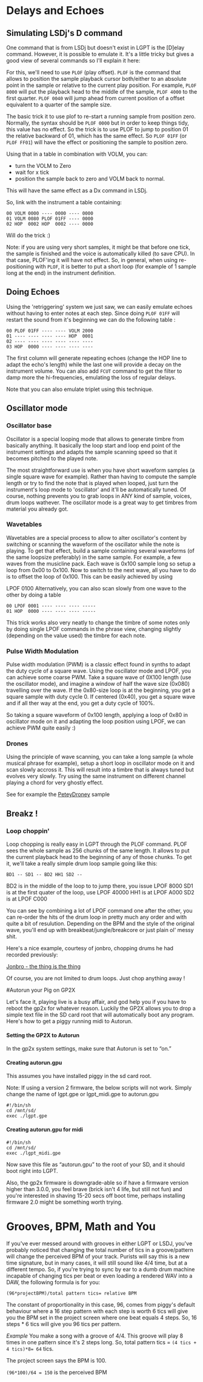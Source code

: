 # Delays and Echoes 
## Simulating LSDj's D command

One command that is from LSDj but doesn't exist in LGPT is the [D]elay command. However, it is possible to emulate it. It's a little tricky but gives a good view of several commands so I'll explain it here:

For this, we'll need to use `PLOF` (play offset). `PLOF` is the command that allows to position the sample playback cursor both/either to an absolute point in the sample or relative to the current play position. For example, `PLOF 8000` will put the playback head to the middle of the sample, `PLOF 4000` to the first quarter. `PLOF 0040` will jump ahead from current position of a offset equivalent to a quarter of the sample size.

The basic trick it to use plof to re-start a running sample from position zero. Normally, the syntax should be `PLOF 0000` but in order to keep things tidy, this value has no effect. So the trick is to use PLOF to jump to position 01 the relative backward of 01, which has the same effect. So `PLOF 01FF` (or `PLOF FF01`) will have the effect or positioning the sample to position zero.

Using that in a table in combination with VOLM, you can:

* turn the VOLM to Zero
* wait for x tick
* position the sample back to zero and VOLM back to normal.

This will have the same effect as a Dx command in LSDj.

So, link with the instrument a table containing:

``` 
00 VOLM 0000 ---- 0000 ---- 0000   
01 VOLM 0080 PLOF 01FF ---- 0000     
02 HOP  0002 HOP  0002 ---- 0000   
```

Will do the trick :)

Note: if you are using very short samples, it might be that before one tick, the sample is finished and the voice is automatically killed (to save CPU). In that case, PLOF'ing it will have not effect. So, in general, when using re-positioning with `PLOF`, it is better to put a short loop (for example of 1 sample long at the end) in the instrument definition.

## Doing Echoes
Using the 'retriggering' system we just saw, we can easily emulate echoes without having to enter notes at each step. Since doing `PLOF 01FF` will restart the sound from it's beginning we can do the following table :

```
00 PLOF 01FF ---- ---- VOLM 2000
01 ---- ---- ---- ---- HOP  0001
02 ---- ---- ---- ---- ---- ----
03 HOP  0000 ---- ---- ---- ----
```
The first column will generate repeating echoes (change the HOP line to adapt the echo's length) while the last one will provide a decay on the instrument volume. You can also add `FCUT` command to get the filter to damp more the hi-frequencies, emulating the loss of regular delays.

Note that you can also emulate triplet using this technique.

## Oscillator mode
### Oscillator base

Oscillator is a special looping mode that allows to generate timbre from basically anything. It basically the loop start and loop end point of the instrument settings and adapts the sample scanning speed so that it becomes pitched to the played note.

The most straightforward use is when you have short waveform samples (a single square wave for example). Rather than having to compute the sample length or try to find the note that is played when looped, just turn the instrument's loop mode to 'oscillator' and it'll be automatically tuned. Of course, nothing prevents you to grab loops in ANY kind of sample, voices, drum loops wathever. The oscillator mode is a great way to get timbres from material you already got.

### Wavetables
Wavetables are a special process to allow to alter oscillator's content by switching or scanning the waveform of the oscillator while the note is playing. To get that effect, build a sample containing several waveforms (of the same loopsize preferably) in the same sample. For example, a few waves from the musicline pack. Each wave is 0x100 sample long so setup a loop from 0x00 to 0x100. Now to switch to the next wave, all you have to do is to offset the loop of 0x100. This can be easily achieved by using

LPOF 0100
Alternatively, you can also scan slowly from one wave to the other by doing a table
```
00 LPOF 0001 ---- ---- ---- -----
01 HOP  0000 ---- ---- ---- -----
```
This trick works also very neatly to change the timbre of some notes only by doing single LPOF commands in the phrase view, changing slightly (depending on the value used) the timbre for each note.

### Pulse Width Modulation
Pulse width modulation (PWM) is a classic effect found in synths to adapt the duty cycle of a square wave. Using the oscillator mode and LPOF, you can achieve some coarse PWM. Take a square wave of 0X100 length (use the oscillator mode), and imagine a window of half the wave size (0x080) travelling over the wave. If the 0x80-size loop is at the beginning, you get a square sample with duty cycle 0. If centered (0x40), you get a square wave and if all ther way at the end, you get a duty cycle of 100%.

So taking a square waveform of 0x100 length, applying a loop of 0x80 in oscillator mode on it and adapting the loop position using LPOF, we can achieve PWM quite easily :)

### Drones
Using the principle of wave scanning, you can take a long sample (a whole musical phrase for example), setup a short loop in oscillator mode on it and scan slowly accross it. This will result into a timbre that is always tuned but evolves very slowly. Try using the same instrument on different channel playing a chord for very ghostly effect.

See for example the [PeteyDroney](http://www.hexawe.net/lgptwiki/lgpt-%20PeteyDroney.rar) sample

## Breakz !
### Loop choppin'
Loop chopping is really easy in LGPT through the PLOF command. PLOF sees the whole sample as 256 chunks of the same length. It allows to put the current playback head to the beginning of any of those chunks. To get it, we'll take a really simple drum loop sample going like this:

```
BD1 -- SD1 -- BD2 HH1 SD2 -- 
```
BD2 is in the middle of the loop to to jump there, you issue LPOF 8000 SD1 is at the first quater of the loop, use LPOF 40000 HH1 is at LPOF A000 SD2 is at LPOF C000

You can see by combining a lot of LPOF command one after the other, you can re-order the hits of the drum loop in pretty much any order and with quite a bit of resulution. Depending on the BPM and the style of the original wave, you'll end up with breakbeat/jungle/breakcore or just plain ol' messy shit.

Here's a nice example, courtesy of jonbro, chopping drums he had recorded previously:

[Jonbro - the thing is the thing](https://battleofthebits.com/arena/Entry/the+thing+is+the+thing/1479/)

Of course, you are not limited to drum loops. Just chop anything away !

#Autorun your Pig on GP2X

Let's face it, playing live is a busy affair, and god help you if you have to reboot the gp2x for whatever reason. Luckily the GP2X allows you to drop a simple text file in the SD card root that will automatically boot any program. Here's how to get a piggy running midi to Autorun.

#### Setting the GP2X to Autorun
In the gp2x system settings, make sure that Autorun is set to “on.”

#### Creating autorun.gpu
This assumes you have installed piggy in the sd card root.

Note: If using a version 2 firmware, the below scripts will not work. Simply change the name of lgpt.gpe or lgpt_midi.gpe to autorun.gpu

```
#!/bin/sh
cd /mnt/sd/
exec ./lgpt.gpe 
```

#### Creating autorun.gpu for midi
```
#!/bin/sh
cd /mnt/sd/
exec ./lgpt_midi.gpe 
```
Now save this file as “autorun.gpu” to the root of your SD, and it should boot right into LGPT.

Also, the gp2x firmware is downgrade-able so if have a firmware version higher than 3.0.0, you feel brave (brick isn't 4 life, but still not fun) and you're interested in shaving 15-20 secs off boot time, perhaps installing firmware 2.0 might be something worth trying.

# Grooves, BPM, Math and You
If you've ever messed around with grooves in either LGPT or LSDJ, you've probably noticed that changing the total number of tics in a groove/pattern will change the perceived BPM of your track. Purists will say this is a new time signature, but in many cases, it will still sound like 4/4 time, but at a different tempo. So, if you're trying to sync by ear to a dumb drum machine incapable of changing tics per beat or even loading a rendered WAV into a DAW, the following formula is for you:

`(96*projectBPM)/total pattern tics= relative BPM`

The constant of proportionality in this case, 96, comes from piggy's default behaviour where a 16 step pattern with each step is worth 6 tics will give you the BPM set in the project screen where one beat equals 4 steps. So, 16 steps * 6 tics will give you 96 tics per pattern.

*Example*
You make a song with a groove of 4/4. This groove will play 8 times in one pattern since it's 2 steps long. So, total pattern tics = `(4 tics + 4 tics)*8= 64` tics.

The project screen says the BPM is 100.

`(96*100)/64 = 150` is the perceived BPM
